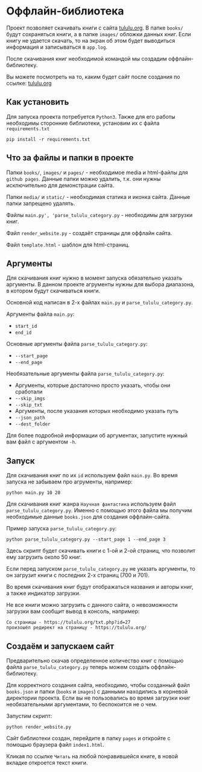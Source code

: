 # Оффлайн-библиотека
Проект позволяет скачивать книги с сайта [tululu.org](https://tululu.org/). В папке `books/` будут сохраняться книги, а в папке `images/` обложки данных книг. Если книгу не удается скачать, то на экран об этом будет выводиться информация и записываться в `app.log`.

После скачивания книг необходимой командой мы создадим оффлайн-библиотеку.

Вы можете посмотреть на то, каким будет сайт после создания по ссылке:
[tululu.org](https://tululu.org/)
## Как установить
Для запуска проекта потребуется `Python3`. Также для его работы необходимы сторонние библиотеки, установим их с файла `requirements.txt`
```
pip install -r requirements.txt 
```
## Что за файлы и папки в проекте
Папки `books/`, `images/` и `pages/` - необходимое media и html-файлы для `github pages`. Данные папки можно удалить, т.к. они нужны исключительно для демонстрации сайта.

Папки `media/` и `static/` - необходимая статика и иконка сайта. Данные папки запрещено удалять.

Файлы `main.py', 'parse_tululu_category.py` - необходимы для загрузки книг.

Файл `render_website.py` - создаёт страницы для оффлайн сайта.

Файл `template.html` - шаблон для html-страниц.
## Аргументы
Для скачивания книг нужно в момент запуска обязательно указать аргументы. В данном проекте агрументы нужны для выбора диапазона, в котором будут скачиваться книги.

Основной код написан в 2-х файлах `main.py` и `parse_tululu_category.py`.

Аргументы файла `main.py`: 
* `start_id`
* `end_id`

Основные аргументы файла `parse_tululu_category.py`:
* `--start_page`
* `--end_page`

Необязательные аргументы файла `parse_tululu_category.py`:
* Аргументы, которые достаточно просто указать, чтобы они сработали
* `--skip_imgs`
* `--skip_txt`
* Аргументы, после указания которых необходимо указать путь
* `--json_path`
* `--dest_folder`

Для более подробной информации об аргументах, запустите нужный вам файл с аргументом `-h`.

## Запуск
Для скачивания книг по их `id` используем файл `main.py`. Во время запуска не забываем про агрументы, например:
```
python main.py 10 20
```
Для скачивания книг жанра `Научная фантастика` используем файл `parse_tululu_category.py`. Именно с помощью этого файла мы получим необходимые данные `books.json` для создания оффлайн-сайта.

Пример запуска `parse_tululu_category.py`:
```
python parse_tululu_category.py --start_page 1 --end_page 3
```
Здесь скрипт будет скачивать книги с 1-ой и 2-ой страниц, что позволит ему загрузить около 50 книг.

Если перед запуском `parse_tululu_category.py` не указать аргументы, то он загрузит книги с последних 2-х страниц (700 и 701).

Во время скачивания книг будут отображаться названия и авторы книг, а также индикатор загрузки. 

Не все книги можно загрузить с данного сайта, о невозможности загрузки вам сообщит вывод в консоль, например:
```
Cо страницы - https://tululu.org/txt.php?id=27
произошёл редирект на страницу - https://tululu.org/
```
## Создаём и запускаем сайт
Предварительно скачав определенное количество книг с помощью файла `parse_tululu_category.py` теперь можем создать оффлайн-библиотеку.

Для корректного создания сайта, необходимо, чтобы созданный файл `books.json` и папки (`books` и `images`) с данными находились в корневой директории проекта. Если вы не пользовались во время загрузки книг необязательными аргументами, то беспокоится не о чем.

Запустим скрипт:
```
python render_website.py
```
Сайт библиотеки создан, перейдите в папку `pages` и откройте с помощью браузера файл `index1.html`.

Кликая по ссылке `Читать` на любой понравившейся книге, в новой вкладке откроется текст книги.